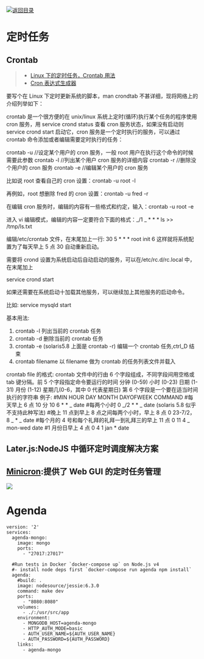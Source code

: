 [![返回目录](https://parg.co/Udx)](https://parg.co/UdT)

# 定时任务

## Crontab

> - [Linux 下的定时任务，Crontab 用法](http://www.cnblogs.com/b028/archive/2011/01/07/1930243.html)
> - [Cron 表达式生成器](http://www.pdtools.net/tools/becron.jsp)

要写个在 Linux 下定时更新系统的脚本，man crondtab 不甚详细，现将网络上的介绍列举如下：

crontab 是一个很方便的在 unix/linux 系统上定时(循环)执行某个任务的程序使用 cron 服务，用 service crond status 查看 cron 服务状态，如果没有启动则 service crond start 启动它，cron 服务是一个定时执行的服务，可以通过 crontab 命令添加或者编辑需要定时执行的任务：

crontab -u //设定某个用户的 cron 服务，一般 root 用户在执行这个命令的时候需要此参数
crontab -l //列出某个用户 cron 服务的详细内容
crontab -r //删除没个用户的 cron 服务
crontab -e //编辑某个用户的 cron 服务

比如说 root 查看自己的 cron 设置：crontab -u root -l

再例如，root 想删除 fred 的 cron 设置：crontab -u fred -r

在编辑 cron 服务时，编辑的内容有一些格式和约定，输入：crontab -u root -e

进入 vi 编辑模式，编辑的内容一定要符合下面的格式：_/1 _ \* \* \* ls >> /tmp/ls.txt

编辑/etc/crontab 文件，在末尾加上一行: 30 5 \* \* \* root init 6 这样就将系统配置为了每天早上 5 点 30 自动重新启动。

需要将 crond 设置为系统启动后自动启动的服务，可以在/etc/rc.d/rc.local 中，在末尾加上

service crond start

如果还需要在系统启动十加载其他服务，可以继续加上其他服务的启动命令。

比如: service mysqld start

基本用法:

1. crontab -l
   列出当前的 crontab 任务
2. crontab -d
   删除当前的 crontab 任务
3. crontab -e (solaris5.8 上面是 crontab -r)
   编辑一个 crontab 任务,ctrl_D 结束
4. crontab filename
   以 filename 做为 crontab 的任务列表文件并载入

crontab file 的格式:
crontab 文件中的行由 6 个字段组成，不同字段间用空格或 tab 键分隔。前 5 个字段指定命令要运行的时间
分钟 (0-59)
小时 (0-23)
日期 (1-31)
月份 (1-12)
星期几(0-6，其中 0 代表星期日)
第 6 个字段是一个要在适当时间执行的字符串
例子:
#MIN HOUR DAY MONTH DAYOFWEEK COMMAND #每天早上 6 点 10 分
10 6 \* \* _ date #每两个小时
0 _/2 \* \* _ date (solaris 5.8 似乎不支持此种写法) #晚上 11 点到早上 8 点之间每两个小时，早上 8 点
0 23-7/2，8 _ \* _ date #每个月的 4 号和每个礼拜的礼拜一到礼拜三的早上 11 点
0 11 4 _ mon-wed date
#1 月份日早上 4 点
0 4 1 jan \* date

## Later.js:NodeJS 中循环定时调度解决方案

## [Minicron](https://jamesrwhite.github.io/minicron/):提供了 Web GUI 的定时任务管理

![](http://f.cl.ly/items/0c27341m2l1E230B0q1l/Image%202014-04-15%20at%2012.40.42%20am.png)

# Agenda

```Dockfile
version: '2'
services:
  agenda-mongo:
    image: mongo
    ports:
      - "27017:27017"

  #Run tests in Docker `docker-compose up` on Node.js v4
  #- install node deps first `docker-compose run agenda npm install`
  agenda:
    #build: .
    image: nodesource/jessie:6.3.0
    command: make dev
    ports:
      - "8080:8080"
    volumes:
      - ./:/usr/src/app
    environment:
      - MONGODB_HOST=agenda-mongo
      - HTTP_AUTH_MODE=basic
      - AUTH_USER_NAME=${AUTH_USER_NAME}
      - AUTH_PASSWORD=${AUTH_PASSWORD}
    links:
      - agenda-mongo
```
